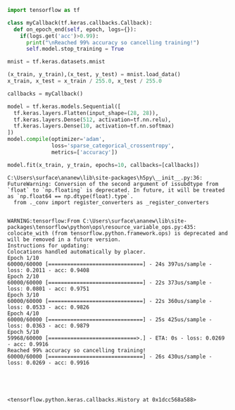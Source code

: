 

```python
import tensorflow as tf

class myCallback(tf.keras.callbacks.Callback):
  def on_epoch_end(self, epoch, logs={}):
    if(logs.get('acc')>0.99):
      print("\nReached 99% accuracy so cancelling training!")
      self.model.stop_training = True

mnist = tf.keras.datasets.mnist

(x_train, y_train),(x_test, y_test) = mnist.load_data()
x_train, x_test = x_train / 255.0, x_test / 255.0

callbacks = myCallback()

model = tf.keras.models.Sequential([
  tf.keras.layers.Flatten(input_shape=(28, 28)),
  tf.keras.layers.Dense(512, activation=tf.nn.relu),
  tf.keras.layers.Dense(10, activation=tf.nn.softmax)
])
model.compile(optimizer='adam',
              loss='sparse_categorical_crossentropy',
              metrics=['accuracy'])

model.fit(x_train, y_train, epochs=10, callbacks=[callbacks])
```

    C:\Users\surface\ananew\lib\site-packages\h5py\__init__.py:36: FutureWarning: Conversion of the second argument of issubdtype from `float` to `np.floating` is deprecated. In future, it will be treated as `np.float64 == np.dtype(float).type`.
      from ._conv import register_converters as _register_converters
    

    WARNING:tensorflow:From C:\Users\surface\ananew\lib\site-packages\tensorflow\python\ops\resource_variable_ops.py:435: colocate_with (from tensorflow.python.framework.ops) is deprecated and will be removed in a future version.
    Instructions for updating:
    Colocations handled automatically by placer.
    Epoch 1/10
    60000/60000 [==============================] - 24s 397us/sample - loss: 0.2011 - acc: 0.9408
    Epoch 2/10
    60000/60000 [==============================] - 22s 373us/sample - loss: 0.0801 - acc: 0.9751
    Epoch 3/10
    60000/60000 [==============================] - 22s 360us/sample - loss: 0.0533 - acc: 0.9826
    Epoch 4/10
    60000/60000 [==============================] - 25s 425us/sample - loss: 0.0363 - acc: 0.9879
    Epoch 5/10
    59968/60000 [============================>.] - ETA: 0s - loss: 0.0269 - acc: 0.9916
    Reached 99% accuracy so cancelling training!
    60000/60000 [==============================] - 26s 430us/sample - loss: 0.0269 - acc: 0.9916
    




    <tensorflow.python.keras.callbacks.History at 0x1dcc568a588>


